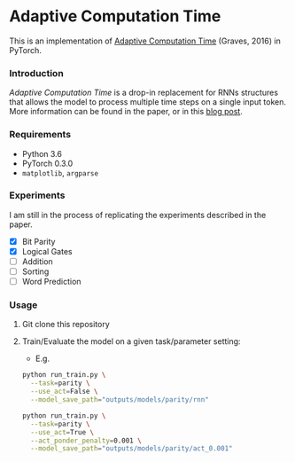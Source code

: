 # Adaptive Computation Time

This is an implementation of [Adaptive Computation Time](https://arxiv.org/abs/1603.08983) (Graves, 2016) in PyTorch.

### Introduction

*Adaptive Computation Time* is a drop-in replacement for RNNs structures that allows the model to process multiple time steps on a single input token. More information can be found in the paper, or in this [blog post](http://jasonphang.com/adaptive-computation-time.html). 

### Requirements

* Python 3.6
* PyTorch 0.3.0
* `matplotlib`, `argparse`

### Experiments

I am still in the process of replicating the experiments described in the paper.

- [x] Bit Parity
- [x] Logical Gates
- [ ] Addition
- [ ] Sorting
- [ ] Word Prediction

### Usage

1. Git clone this repository
2. Train/Evaluate the model on a given task/parameter setting:
    * E.g.
    
    ```bash
    python run_train.py \
      --task=parity \
      --use_act=False \
      --model_save_path="outputs/models/parity/rnn"
    ```    
    
    ```bash
    python run_train.py \
      --task=parity \
      --use_act=True \
      --act_ponder_penalty=0.001 \
      --model_save_path="outputs/models/parity/act_0.001"
    ```    